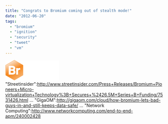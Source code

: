 ```yaml
---
title: "Congrats to Bromium coming out of stealth mode!"
date: "2012-06-20"
tags: 
  - "bromium"
  - "ignition"
  - "security"
  - "tweet"
  - "vm"
---
```


[![](images/bromium.png "bromium")](http://theludwigs.com/wp-content/uploads/2012/06/bromium.png)"Streetinsider":http://www.streetinsider.com/Press+Releases/Bromium+Pioneers+Micro-virtualization+Technology%3B+Secures+%2426.5M+Series+B+Funding/7531426.html ... "GigaOM":http://gigaom.com/cloud/how-bromium-lets-bad-guys-in-and-still-keeps-data-safe/ ... "Network Computing":http://www.networkcomputing.com/end-to-end-apm/240002428
